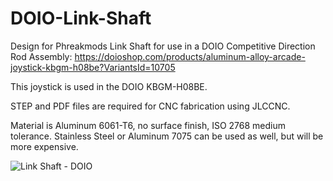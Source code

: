 # DOIO-Link-Shaft
Design for Phreakmods Link Shaft for use in a DOIO Competitive Direction Rod Assembly: https://doioshop.com/products/aluminum-alloy-arcade-joystick-kbgm-h08be?VariantsId=10705

This joystick is used in the DOIO KBGM-H08BE.

STEP and PDF files are required for CNC fabrication using JLCCNC.

Material is Aluminum 6061-T6, no surface finish, ISO 2768 medium tolerance. Stainless Steel or Aluminum 7075 can be used as well, but will be more expensive.

![Link Shaft - DOIO](https://github.com/user-attachments/assets/586ba34f-946e-4b92-9154-249aa023bede)
